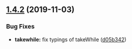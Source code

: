 ## [1.4.2](https://github.com/tomi/fromfrom/compare/v1.4.1...v1.4.2) (2019-11-03)


### Bug Fixes

* **takewhile:** fix typings of takeWhile ([d05b342](https://github.com/tomi/fromfrom/commit/d05b34209ac4fa65003de600a46090125dadf86f))
